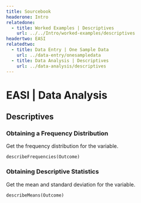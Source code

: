 ```yaml
---
title: Sourcebook
headerone: Intro
relatedone:
  - title: Worked Examples | Descriptives
    url: ../../Intro/worked-examples/descriptives
headertwo: EASI
relatedtwo:
  - title: Data Entry | One Sample Data
    url: ../data-entry/onesampledata
  - title: Data Analysis | Descriptives
    url: ../data-analysis/descriptives
---
```


# EASI | Data Analysis

## Descriptives

###  Obtaining a Frequency Distribution

Get the frequency distribution for the variable.

```{r}
describeFrequencies(Outcome)
```

### Obtaining Descriptive Statistics

Get the mean and standard deviation for the variable.

```{r}
describeMeans(Outcome)
```
